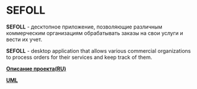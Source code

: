 # SEFOLL

**SEFOLL** - десктопное приложение, позволяющие различным коммерческим организациям обрабатывать заказы на свои услуги  и вести их учет.

**SEFOLL** - desktop application that allows various commercial organizations to process orders for their services and keep track of them.

[**Описание проекта(RU)**](https://github.com/Alex-Sidorov/SEFOLL/blob/master/documents/srs.md)

[**UML**](https://github.com/Alex-Sidorov/SEFOLL/blob/master/documents/uml.md)
